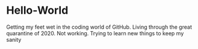 # Hello-World
Getting my feet wet in the coding world of GitHub.
Living through the great quarantine of 2020.  Not working.  Trying to learn new things to keep my sanity
